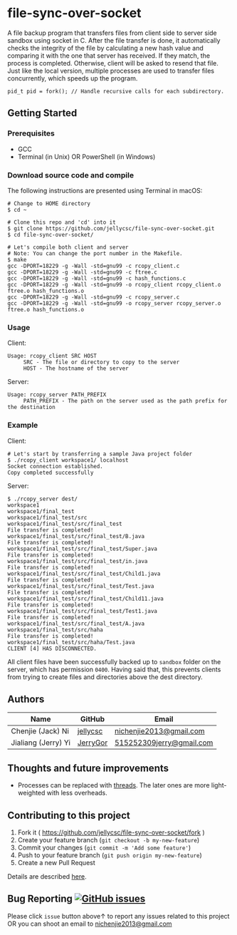 # file-sync-over-socket
A file backup program that transfers files from client side to server side sandbox using socket in C. After the file transfer is done, it automatically checks the integrity of the file by calculating a new hash value and comparing it with the one that server has received. If they match, the process is completed. Otherwise, client will be asked to resend that file.  
Just like the local version, multiple processes are used to transfer files concurrently, which speeds up the program.  
```
pid_t pid = fork(); // Handle recursive calls for each subdirectory.
```

## Getting Started

### Prerequisites

* GCC
* Terminal (in Unix) OR PowerShell (in Windows)

### Download source code and compile
The following instructions are presented using Terminal in macOS:
```
# Change to HOME directory
$ cd ~

# Clone this repo and 'cd' into it
$ git clone https://github.com/jellycsc/file-sync-over-socket.git
$ cd file-sync-over-socket/

# Let's compile both client and server
# Note: You can change the port number in the Makefile.
$ make
gcc -DPORT=18229 -g -Wall -std=gnu99 -c rcopy_client.c
gcc -DPORT=18229 -g -Wall -std=gnu99 -c ftree.c
gcc -DPORT=18229 -g -Wall -std=gnu99 -c hash_functions.c
gcc -DPORT=18229 -g -Wall -std=gnu99 -o rcopy_client rcopy_client.o ftree.o hash_functions.o
gcc -DPORT=18229 -g -Wall -std=gnu99 -c rcopy_server.c
gcc -DPORT=18229 -g -Wall -std=gnu99 -o rcopy_server rcopy_server.o ftree.o hash_functions.o
```

### Usage
Client:
```
Usage: rcopy_client SRC HOST
	 SRC - The file or directory to copy to the server
	 HOST - The hostname of the server
```
Server:
```
Usage: rcopy_server PATH_PREFIX
	 PATH_PREFIX - The path on the server used as the path prefix for the destination
```

### Example
Client:
```
# Let's start by transferring a sample Java project folder
$ ./rcopy_client workspace1/ localhost
Socket connection established.
Copy completed successfully
```
Server:
```
$ ./rcopy_server dest/
workspace1
workspace1/final_test
workspace1/final_test/src
workspace1/final_test/src/final_test
File transfer is completed!
workspace1/final_test/src/final_test/B.java
File transfer is completed!
workspace1/final_test/src/final_test/Super.java
File transfer is completed!
workspace1/final_test/src/final_test/in.java
File transfer is completed!
workspace1/final_test/src/final_test/Child1.java
File transfer is completed!
workspace1/final_test/src/final_test/Test.java
File transfer is completed!
workspace1/final_test/src/final_test/Child11.java
File transfer is completed!
workspace1/final_test/src/final_test/Test1.java
File transfer is completed!
workspace1/final_test/src/final_test/A.java
workspace1/final_test/src/haha
File transfer is completed!
workspace1/final_test/src/haha/Test.java
CLIENT [4] HAS DISCONNECTED.
```
All client files have been successfully backed up to `sandbox` folder on the server, which has permission `0400`. Having said that, this prevents clients from trying to create files and directories above the dest directory.

## Authors

| Name                    | GitHub                                     | Email
| ----------------------- | ------------------------------------------ | -------------------------
| Chenjie (Jack) Ni       | [jellycsc](https://github.com/jellycsc)    | nichenjie2013@gmail.com
| Jialiang (Jerry) Yi     | [JerryGor](https://github.com/JerryGor)    | 515252309jerry@gmail.com

## Thoughts and future improvements

* Processes can be replaced with [threads](http://man7.org/linux/man-pages/man7/pthreads.7.html). The later ones are more light-weighted with less overheads. 

## Contributing to this project

1. Fork it ( https://github.com/jellycsc/file-sync-over-socket/fork )
2. Create your feature branch (`git checkout -b my-new-feature`)
3. Commit your changes (`git commit -m 'Add some feature'`)
4. Push to your feature branch (`git push origin my-new-feature`)
5. Create a new Pull Request

Details are described [here](https://git-scm.com/book/en/v2/GitHub-Contributing-to-a-Project).

## Bug Reporting [![GitHub issues](https://img.shields.io/github/issues/jellycsc/file-sync-over-socket.svg)](https://github.com/jellycsc/file-sync-over-socket/issues/)

Please click `issue` button above↑ to report any issues related to this project  
OR you can shoot an email to <nichenjie2013@gmail.com>

